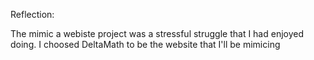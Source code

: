 Reflection:

The mimic a webiste project was a stressful struggle that I had enjoyed doing. I choosed DeltaMath to be the website that I'll be mimicing